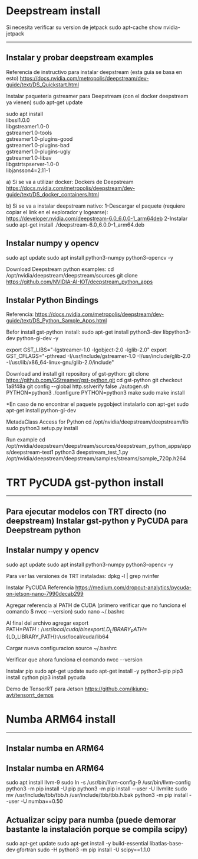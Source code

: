 # Deepstream install
Si necesita verificar su version de jetpack
sudo apt-cache show nvidia-jetpack

------------------------------------------
Instalar y probar deepstream examples
------------------------------------------

Referencia de instructivo para instalar deepstream (esta guia se basa en esto)
https://docs.nvidia.com/metropolis/deepstream/dev-guide/text/DS_Quickstart.html

Instalar paqueteria gstreamer para Deepstream (con el docker deepstream ya vienen)
sudo apt-get update

sudo apt install \
libssl1.0.0 \
libgstreamer1.0-0 \
gstreamer1.0-tools \
gstreamer1.0-plugins-good \
gstreamer1.0-plugins-bad \
gstreamer1.0-plugins-ugly \
gstreamer1.0-libav \
libgstrtspserver-1.0-0 \
libjansson4=2.11-1

a) Si se va a utilizar docker:
Dockers de Deepstream
https://docs.nvidia.com/metropolis/deepstream/dev-guide/text/DS_docker_containers.html

b) Si se va a instalar deepstream nativo:
1-Descargar el paquete (requiere copiar el link en el explorador y logearse):
https://developer.nvidia.com/deepstream-6.0_6.0.0-1_arm64deb
2-Instalar
sudo apt-get install ./deepstream-6.0_6.0.0-1_arm64.deb


## Instalar numpy y opencv
sudo apt update
sudo apt install python3-numpy python3-opencv -y

Download Deepstream python examples:
cd /opt/nvidia/deepstream/deepstream/sources
git clone https://github.com/NVIDIA-AI-IOT/deepstream_python_apps

## Instalar Python Bindings
Referencia:
https://docs.nvidia.com/metropolis/deepstream/dev-guide/text/DS_Python_Sample_Apps.html

Befor install gst-python install:
sudo apt-get install python3-dev libpython3-dev python-gi-dev -y

export GST_LIBS="-lgstreamer-1.0 -lgobject-2.0 -lglib-2.0"
export GST_CFLAGS="-pthread -I/usr/include/gstreamer-1.0 -I/usr/include/glib-2.0 -I/usr/lib/x86_64-linux-gnu/glib-2.0/include"

Download and install git repository of gst-python:
git clone https://github.com/GStreamer/gst-python.git
cd gst-python
git checkout 1a8f48a
git config --global http.sslverify false
./autogen.sh PYTHON=python3
./configure PYTHON=python3
make
sudo make install

*En caso de no encontrar el paquete pygobject instalarlo con apt-get
sudo apt-get install python-gi-dev

MetadaClass Access for Python
cd /opt/nvidia/deepstream/deepstream/lib
sudo python3 setup.py install

Run example
cd /opt/nvidia/deepstream/deepstream/sources/deepstream_python_apps/apps/deepstream-test1
python3 deepstream_test_1.py /opt/nvidia/deepstream/deepstream/samples/streams/sample_720p.h264


# TRT PyCUDA gst-python install
------------------------------------------
Para ejecutar modelos con TRT directo (no deepstream)
Instalar gst-python y PyCUDA para Deepstream python
------------------------------------------
## Instalar numpy y opencv
sudo apt update
sudo apt install python3-numpy python3-opencv -y

Para ver las versiones de TRT instaladas:
dpkg -l | grep nvinfer

Instalar PyCUDA
Referencia
https://medium.com/dropout-analytics/pycuda-on-jetson-nano-7990decab299

Agregar referencia al PATH de CUDA (primero verificar que no funciona el comando $ nvcc --version)
sudo nano ~/.bashrc

Al final del archivo agregar
export PATH=${PATH}:/usr/local/cuda/bin
export LD_LIBRARY_PATH=${LD_LIBRARY_PATH}:/usr/local/cuda/lib64

Cargar nueva configuracion
source ~/.bashrc

Verificar que ahora funciona el comando
nvcc --version

Instalar pip
sudo apt-get update
sudo apt-get install -y python3-pip
pip3 install cython
pip3 install pycuda


Demo de TensorRT para Jetson
https://github.com/jkjung-avt/tensorrt_demos

# Numba ARM64 install
------------------------------------------
Instalar numba en ARM64
------------------------------------------

## Instalar numba en ARM64
sudo apt install llvm-9
sudo ln -s /usr/bin/llvm-config-9 /usr/bin/llvm-config
python3 -m pip install -U pip
python3 -m pip install --user -U llvmlite
sudo mv /usr/include/tbb/tbb.h /usr/include/tbb/tbb.h.bak
python3 -m pip install --user -U numba==0.50

## Actualizar scipy para numba (puede demorar bastante la instalación porque se compila scipy)
sudo apt-get update
sudo apt-get install -y build-essential libatlas-base-dev gfortran
sudo -H python3 -m pip install -U scipy==1.1.0


